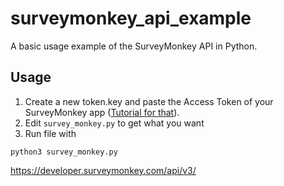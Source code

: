 # surveymonkey_api_example
A basic usage example of the SurveyMonkey API in Python.

## Usage
1. Create a new token.key and paste the Access Token of your SurveyMonkey app ([Tutorial for that](https://digitalborn.org/get-survey-monkey-data-using-the-rest-api/)).
2. Edit `survey_monkey.py` to get what you want
3. Run file with
```
python3 survey_monkey.py
```
https://developer.surveymonkey.com/api/v3/
